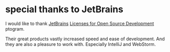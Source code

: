 # special thanks to JetBrains

I would like to thank [JetBrains](https://www.jetbrains.com) [Licenses for Open Source Development](https://www.jetbrains.com/community/opensource/#support) ptogram.

Their great products vastly increased speed and ease of development. And they are also a pleasure to work with. Especially IntelliJ and WebStorm.

